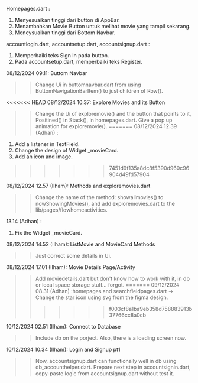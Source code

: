 Homepages.dart :
1. Menyesuaikan tinggi dari button di AppBar.
2. Menambahkan Movie Button untuk melihat movie yang tampil sekarang.
3. Meneysuaikan tinggi dari Bottom Navbar.

accountlogin.dart, accountsetup.dart, accountsignup.dart :
1. Memperbaiki teks Sign In pada button.
2. Pada accountsetup.dart, memperbaiki teks Register.

08/12/2024 09.11: Buttom Navbar
>> Change Ui in buttomnavbar.dart from using ButtomNavigationBarItem() to just children of Row().

<<<<<<< HEAD
08/12/2024 10.37: Explore Movies and its Button
>> Change the Ui of exploremovie() and the button that points to it, Positined() in Stack(), in homepages.dart.
>> Give a pop up animation for exploremovie().
=======
08/12/2024 12.39 (Adhan) :
1. Add a listener in TextField.
2. Change the design of Widget _movieCard.
3. Add an icon and image.
>>>>>>> 7451d9f135a8dc8f5390d960c96904d49fd57904

08/12/2024 12.57 (Ilham): Methods and exploremovies.dart
>> Change the name of the method: showallmovies() to nowShowingMovies(), and add exploremovies.dart to the lib/pages/flowhomeactivities.

13.14 (Adhan) :
1. Fix the Widget _movieCard.

08/12/2024 14.52 (Ilham): ListMovie and MovieCard Methods
>> Just correct some details in Ui.

08/12/2024 17.01 (Ilham): Movie Details Page/Activity
>> Add moviedetails.dart but don't know how to work with it, in db or local space storage stuff... forgot.
=======
09/12/2024 08.31 (Adhan) :homepages and searchfieldpages.dart
-> Change the star icon using svg from the figma design.
>>>>>>> f003cf8a1ba9eb358d758883913b37766cc8a0cb

10/12/2024 02.51 (Ilham): Connect to Database
>> Include db on the porject.
>> Also, there is a loading screen now.

10/12/2024 10.34 (Ilham): Login and Signup pt1
>> Now, accountsignup.dart can functionally well in db using db_accounthelper.dart.
>> Prepare next step in accountsignin.dart, copy-paste logic from accountsignup.dart without test it.

